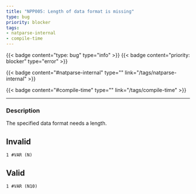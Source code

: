 ```yaml
---
title: "NPP005: Length of data format is missing"
type: bug
priority: blocker
tags:
- natparse-internal 
- compile-time 
---
```


{{< badge content="type: bug" type="info" >}}
{{< badge content="priority: blocker" type="error" >}}


{{< badge content="#natparse-internal" type="" link="/tags/natparse-internal" >}}

{{< badge content="#compile-time" type="" link="/tags/compile-time" >}}

---

### Description
The specified data format needs a length.

## Invalid

```natural
1 #VAR (N)
```

## Valid

```natural
1 #VAR (N10)
```
